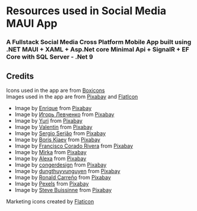 # Resources used in Social Media MAUI App 
### A Fullstack Social Media Cross Platform Mobile App built using .NET MAUI + XAML + Asp.Net core Minimal Api + SignalR + EF Core with SQL Server - .Net 9



## Credits

Icons used in the app are from [Boxicons](https://boxicons.com)  
Images used in the app are from [Pixabay](https://pixabay.com) and [FlatIcon](https://www.flaticon.com)

- Image by [Enrique](https://pixabay.com/users/elg21-3764790/?utm_source=link-attribution&utm_medium=referral&utm_campaign=image&utm_content=8788491) from [Pixabay](https://pixabay.com/?utm_source=link-attribution&utm_medium=referral&utm_campaign=image&utm_content=8788491)
- Image by [Игорь Левченко](https://pixabay.com/users/stergo-4163614/?utm_source=link-attribution&utm_medium=referral&utm_campaign=image&utm_content=2049567) from [Pixabay](https://pixabay.com/?utm_source=link-attribution&utm_medium=referral&utm_campaign=image&utm_content=2049567)
- Image by [Yuri](https://pixabay.com/users/yuri_b-2216431/?utm_source=link-attribution&utm_medium=referral&utm_campaign=image&utm_content=3078326) from [Pixabay](https://pixabay.com/?utm_source=link-attribution&utm_medium=referral&utm_campaign=image&utm_content=3078326)
- Image by [Valentin](https://pixabay.com/users/valiphotos-1720744/?utm_source=link-attribution&utm_medium=referral&utm_campaign=image&utm_content=1072821) from [Pixabay](https://pixabay.com/?utm_source=link-attribution&utm_medium=referral&utm_campaign=image&utm_content=1072821)
- Image by [Sergio Serjão](https://pixabay.com/users/sergio-sq-7012526/?utm_source=link-attribution&utm_medium=referral&utm_campaign=image&utm_content=8563083) from [Pixabay](https://pixabay.com/?utm_source=link-attribution&utm_medium=referral&utm_campaign=image&utm_content=8563083)
- Image by [Boris Kjaev](https://pixabay.com/users/bkjaev-42138400/?utm_source=link-attribution&utm_medium=referral&utm_campaign=image&utm_content=8544672) from [Pixabay](https://pixabay.com/?utm_source=link-attribution&utm_medium=referral&utm_campaign=image&utm_content=8544672)
- Image by [Francisco Corado Rivera](https://pixabay.com/users/franciscojaviercorador-1727916/?utm_source=link-attribution&utm_medium=referral&utm_campaign=image&utm_content=8469368) from [Pixabay](https://pixabay.com/?utm_source=link-attribution&utm_medium=referral&utm_campaign=image&utm_content=8469368)
- Image by [Mirka](https://pixabay.com/users/370eis-21311355/?utm_source=link-attribution&utm_medium=referral&utm_campaign=image&utm_content=7739243) from [Pixabay](https://pixabay.com/?utm_source=link-attribution&utm_medium=referral&utm_campaign=image&utm_content=7739243)
- Image by [Alexa](https://pixabay.com/users/alexas_fotos-686414/?utm_source=link-attribution&utm_medium=referral&utm_campaign=image&utm_content=3089148) from [Pixabay](https://pixabay.com/?utm_source=link-attribution&utm_medium=referral&utm_campaign=image&utm_content=3089148)
- Image by [congerdesign](https://pixabay.com/users/congerdesign-509903/?utm_source=link-attribution&utm_medium=referral&utm_campaign=image&utm_content=544073) from [Pixabay](https://pixabay.com/?utm_source=link-attribution&utm_medium=referral&utm_campaign=image&utm_content=544073)
- Image by [dungthuyvunguyen](https://pixabay.com/users/dungthuyvunguyen-5499796/?utm_source=link-attribution&utm_medium=referral&utm_campaign=image&utm_content=2356764) from [Pixabay](https://pixabay.com/?utm_source=link-attribution&utm_medium=referral&utm_campaign=image&utm_content=2356764)
- Image by [Ronald Carreño](https://pixabay.com/users/ronaldcandonga-17383039/?utm_source=link-attribution&utm_medium=referral&utm_campaign=image&utm_content=5382501) from [Pixabay](https://pixabay.com/?utm_source=link-attribution&utm_medium=referral&utm_campaign=image&utm_content=5382501)
- Image by [Pexels](https://pixabay.com/users/pexels-2286921/?utm_source=link-attribution&utm_medium=referral&utm_campaign=image&utm_content=1854110) from [Pixabay](https://pixabay.com/?utm_source=link-attribution&utm_medium=referral&utm_campaign=image&utm_content=1854110)
- Image by [Steve Buissinne](https://pixabay.com/users/stevepb-282134/?utm_source=link-attribution&utm_medium=referral&utm_campaign=image&utm_content=2465478) from [Pixabay](https://pixabay.com/?utm_source=link-attribution&utm_medium=referral&utm_campaign=image&utm_content=2465478)

Marketing icons created by [Flaticon](https://www.flaticon.com/free-icons/marketing)
